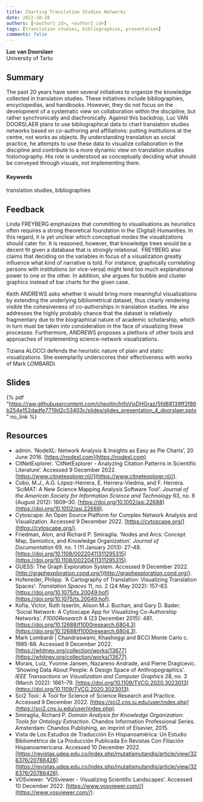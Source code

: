 ```yaml
---
title: Charting Translation Studies Networks 
date: 2022-10-28
authors: [<author1_id>, <author2_id>]
tags: [translation studies, bibliographies, presentation]
comments: false
---
```


**Luc van Doorslaer**\
University of Tartu

## Summary

The past 20 years have seen several initiatives to organize the knowledge collected in translation studies. These initiatives include bibliographies, encyclopedias, and handbooks. However, they do not focus on the development of a systematic view on collaboration within the discipline, but rather synchronically and diachronically. Against this backdrop, Luc VAN DOORSLAER plans to use bibliographical data to chart translation studies networks based on co-authoring and affiliations: putting institutions at the centre, not works as objects. By understanding translation as social practice, he attempts to use these data to visualize collaboration in the discipline and contribute to a more dynamic view on translation studies historiography. His role is understood as conceptually deciding what should be conveyed through visuals, not implementing them.

#### Keywords

translation studies, bibliographies

## Feedback

Linda FREYBERG emphasizes that committing to visualisations as heuristics often requires a strong theoretical foundation in the (Digital) Humanities. In this regard, it is yet unclear which conceptual modes the visualizations should cater for. It is reasoned, however, that knowledge trees would be a decent fit given a database that is strongly relational.  FREYBERG also claims that deciding on the variables in focus of a visualization greatly influence what kind of narrative is told. For instance, graphically correlating persons with institutions (or vice-versa) might lend too much explanational power to one or the other. In addition, she argues for bubble and cluster graphics instead of bar charts for the given case.

Keith ANDREWS asks whether it would bring more meaningful visualizations by extending the underlying bibliometrical dataset, thus clearly rendering visible the cohesiveness of co-authorships in translation studies. He also addresses the highly probably chance that the dataset is relatively fragmentary due to the biographical nature of academic scholarship, which in turn must be taken into consideration in the face of visualizing these processes. Furthermore, ANDREWS proposes a plethora of other tools and approaches of implementing science-network visualizations.

Tiziana ALOCCI defends the heuristic nature of plain and static visualizations. She exemplarily underscores their effectiveness with works of Mark LOMBARDI.

## Slides

{% pdf "https://raw.githubusercontent.com/chpollin/InfoVisDHGraz/5fd88139ff2f86b254e152dadfe7719d2c53403c/slides/slides_presentation_4_doorslaer.pptx" no_link %}

## Resources

* admin. ‘NodeXL: Network Analysis & Insights as Easy as Pie Charts’, 20 June 2016. [https://nodexl.com](https://nodexl.com).
* CitNetExplorer. ‘CitNetExplorer - Analyzing Citation Patterns in Scientific Literature’. Accessed 9 December 2022. [https://www.citnetexplorer.nl//](https://www.citnetexplorer.nl//).
* Cobo, M.J., A.G. López-Herrera, E. Herrera-Viedma, and F. Herrera. ‘SciMAT: A New Science Mapping Analysis Software Tool’. _Journal of the American Society for Information Science and Technology_ 63, no. 8 (August 2012): 1609–30. [https://doi.org/10.1002/asi.22688](https://doi.org/10.1002/asi.22688).
* Cytoscape: An Open Source Platform for Complex Network Analysis and Visualization. Accessed 9 December 2022. [https://cytoscape.org/](https://cytoscape.org/).
* Friedman, Alon, and Richard P. Smiraglia. ‘Nodes and Arcs: Concept Map, Semiotics, and Knowledge Organization’. _Journal of Documentation_ 69, no. 1 (11 January 2013): 27–48. [https://doi.org/10.1108/00220411311295315](https://doi.org/10.1108/00220411311295315).
* GUESS: The Graph Exploration System. Accessed 9 December 2022. [http://graphexploration.cond.org/](http://graphexploration.cond.org/).
* Hofeneder, Philipp. ‘A Cartography of Translation: Visualizing Translation Spaces’: _Translation Spaces_ 11, no. 2 (24 May 2022): 157–83. [https://doi.org/10.1075/ts.20049.hof](https://doi.org/10.1075/ts.20049.hof).
* Kofia, Victor, Ruth Isserlin, Alison M.J. Buchan, and Gary D. Bader. ‘Social Network: A Cytoscape App for Visualizing Co-Authorship Networks’. _F1000Research_ 4 (23 December 2015): 481. [https://doi.org/10.12688/f1000research.6804.3](https://doi.org/10.12688/f1000research.6804.3).
* Mark Lombardi | Chandraswami, Khashoggi and BCCI Monte Carlo c. 1985-88. Accessed 9 December 2022. [https://whitney.org/collection/works/13677](https://whitney.org/collection/works/13677).
* Morais, Luiz, Yvonne Jansen, Nazareno Andrade, and Pierre Dragicevic. ‘Showing Data About People: A Design Space of Anthropographics’. _IEEE Transactions on Visualization and Computer Graphics_ 28, no. 3 (March 2022): 1661–79. [https://doi.org/10.1109/TVCG.2020.3023013](https://doi.org/10.1109/TVCG.2020.3023013).
* Sci2 Tool : A Tool for Science of Science Research and Practice. Accessed 9 December 2022. [https://sci2.cns.iu.edu/user/index.php](https://sci2.cns.iu.edu/user/index.php).
* Smiraglia, Richard P. _Domain Analysis for Knowledge Organization: Tools for Ontology Extraction_. Chandos Information Professional Series. Amsterdam: Chandos Publishing, an imprint of Elsevier, 2015.
* Vista de Los Estudios de Traducción En Hispanoamérica: Un Estudio Bibliométrico de La Producción Publicada En Revistas Con Filiación Hispanoamericana. Accessed 10 December 2022. [https://revistas.udea.edu.co/index.php/mutatismutandis/article/view/328376/20786426](https://revistas.udea.edu.co/index.php/mutatismutandis/article/view/328376/20786426).
* VOSviewer. ‘VOSviewer - Visualizing Scientific Landscapes’. Accessed 10 December 2022. [https://www.vosviewer.com//](https://www.vosviewer.com//).